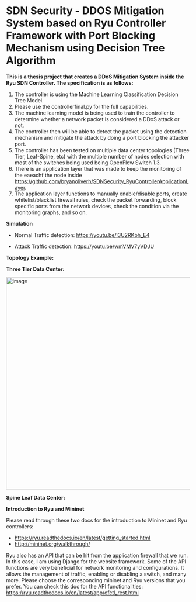 # SDN Security - DDOS Mitigation System based on Ryu Controller Framework with Port Blocking Mechanism using Decision Tree Algorithm

**This is a thesis project that creates a DDoS Mitigation System inside the Ryu SDN Controller. The specification is as follows:**
1. The controller is using the Machine Learning Classification Decision Tree Model.
2. Please use the controllerfinal.py for the full capabilities.
3. The machine learning model is being used to train the controller to determine whether a network packet is considered a DDoS attack or not.
4. The controller then will be able to detect the packet using the detection mechanism and mitigate the attack by doing a port blocking the attacker port.
5. The controller has been tested on multiple data center topologies (Three Tier, Leaf-Spine, etc) with the multiple number of nodes selection with most of the switches being used being OpenFlow Switch 1.3.
6. There is an application layer that was made to keep the monitoring of the eaeachf the node inside https://github.com/bryanoliverh/SDNSecurity_RyuControllerApplicationLayer.
7. The application layer functions to manually enable/disable ports, create whitelist/blacklist firewall rules, check the packet forwarding, block specific ports from the network devices, check the condition via the monitoring graphs, and so on.

**Simulation**

- Normal Traffic detection: https://youtu.be/l3U2RKbh_E4

- Attack Traffic detection: https://youtu.be/wmVMV7yVDJU

**Topology Example:**


**Three Tier Data Center:**



<img width="580" alt="image" src="https://user-images.githubusercontent.com/74172600/220833702-12118189-d3c9-4625-9e56-08808c9f6f87.png">




**Spine Leaf Data Center:**



**Introduction to Ryu and Mininet**

Please read through these two docs for the introduction to Mininet and Ryu controllers:

- https://ryu.readthedocs.io/en/latest/getting_started.html
- http://mininet.org/walkthrough/

Ryu also has an API that can be hit from the application firewall that we run. In this case, I am using Django for the website framework. Some of the API functions are very beneficial for network monitoring and configurations. It allows the management of traffic, enabling or disabling a switch, and many more. Please choose the corresponding mininet and Ryu versions that you prefer. You can check this doc for the API functionalities: https://ryu.readthedocs.io/en/latest/app/ofctl_rest.html
